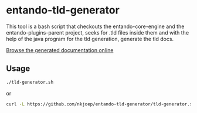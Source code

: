 # entando-tld-generator
This tool is a bash script that checkouts the entando-core-engine and the entando-plugins-parent project, 
seeks for .tld files inside them and with the help of the java program for the tld generation, generate the tld docs.

[Browse the generated documentation online](http://nkjoep.github.io/entando-tld-generator/)

## Usage

```bash
./tld-generator.sh
````

or

```bash
curl -L https://github.com/nkjoep/entando-tld-generator/tld-generator.sh | bash
```
